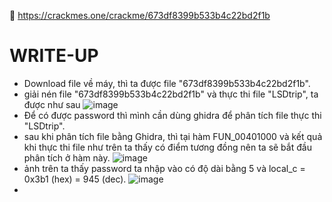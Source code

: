 🔗 https://crackmes.one/crackme/673df8399b533b4c22bd2f1b
# WRITE-UP
- Download file về máy, thì ta được file "673df8399b533b4c22bd2f1b".
- giải nén file "673df8399b533b4c22bd2f1b" và thực thi file "LSDtrip", ta được như sau
   ![image](https://github.com/user-attachments/assets/3275887e-0311-4440-82c9-7c9014042f06)
- Để có được password thì mình cần dùng ghidra để phân tích file thực thi "LSDtrip".
- sau khi phân tích file bằng Ghidra, thì tại hàm FUN_00401000 và kết quả khi thực thi file như trên ta thấy có điểm tương đồng nên ta sẽ bắt đầu phân tích ở hàm này.
  ![image](https://github.com/user-attachments/assets/7084a227-ae73-4f3e-b69c-1fa5e2f570ab)
- ảnh trên ta thấy password ta nhập vào có độ dài bằng 5 và local_c = 0x3b1 (hex) = 945 (dec).
  ![image](https://github.com/user-attachments/assets/0ef6609a-b254-4c04-89b2-745827d50f3e)
-
